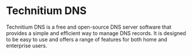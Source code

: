 # Technitium DNS

Technitium DNS is a free and open-source DNS server software that provides a
simple and efficient way to manage DNS records. It is designed to be easy to
use and offers a range of features for both home and enterprise users.
